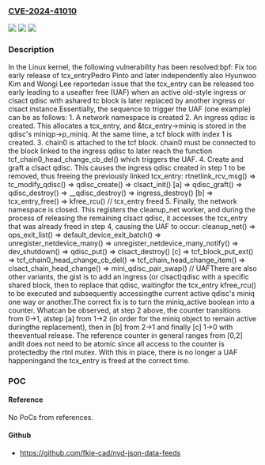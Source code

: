 ### [CVE-2024-41010](https://cve.mitre.org/cgi-bin/cvename.cgi?name=CVE-2024-41010)
![](https://img.shields.io/static/v1?label=Product&message=Linux&color=blue)
![](https://img.shields.io/static/v1?label=Version&message=e420bed02507%3C%20230bb13650b0%20&color=brighgreen)
![](https://img.shields.io/static/v1?label=Vulnerability&message=n%2Fa&color=brighgreen)

### Description

In the Linux kernel, the following vulnerability has been resolved:bpf: Fix too early release of tcx_entryPedro Pinto and later independently also Hyunwoo Kim and Wongi Lee reportedan issue that the tcx_entry can be released too early leading to a useafter free (UAF) when an active old-style ingress or clsact qdisc with ashared tc block is later replaced by another ingress or clsact instance.Essentially, the sequence to trigger the UAF (one example) can be as follows:  1. A network namespace is created  2. An ingress qdisc is created. This allocates a tcx_entry, and     &tcx_entry->miniq is stored in the qdisc's miniqp->p_miniq. At the     same time, a tcf block with index 1 is created.  3. chain0 is attached to the tcf block. chain0 must be connected to     the block linked to the ingress qdisc to later reach the function     tcf_chain0_head_change_cb_del() which triggers the UAF.  4. Create and graft a clsact qdisc. This causes the ingress qdisc     created in step 1 to be removed, thus freeing the previously linked     tcx_entry:     rtnetlink_rcv_msg()       => tc_modify_qdisc()         => qdisc_create()           => clsact_init() [a]         => qdisc_graft()           => qdisc_destroy()             => __qdisc_destroy()               => ingress_destroy() [b]                 => tcx_entry_free()                   => kfree_rcu() // tcx_entry freed  5. Finally, the network namespace is closed. This registers the     cleanup_net worker, and during the process of releasing the     remaining clsact qdisc, it accesses the tcx_entry that was     already freed in step 4, causing the UAF to occur:     cleanup_net()       => ops_exit_list()         => default_device_exit_batch()           => unregister_netdevice_many()             => unregister_netdevice_many_notify()               => dev_shutdown()                 => qdisc_put()                   => clsact_destroy() [c]                     => tcf_block_put_ext()                       => tcf_chain0_head_change_cb_del()                         => tcf_chain_head_change_item()                           => clsact_chain_head_change()                             => mini_qdisc_pair_swap() // UAFThere are also other variants, the gist is to add an ingress (or clsact)qdisc with a specific shared block, then to replace that qdisc, waitingfor the tcx_entry kfree_rcu() to be executed and subsequently accessingthe current active qdisc's miniq one way or another.The correct fix is to turn the miniq_active boolean into a counter. Whatcan be observed, at step 2 above, the counter transitions from 0->1, atstep [a] from 1->2 (in order for the miniq object to remain active duringthe replacement), then in [b] from 2->1 and finally [c] 1->0 with theeventual release. The reference counter in general ranges from [0,2] andit does not need to be atomic since all access to the counter is protectedby the rtnl mutex. With this in place, there is no longer a UAF happeningand the tcx_entry is freed at the correct time.

### POC

#### Reference
No PoCs from references.

#### Github
- https://github.com/fkie-cad/nvd-json-data-feeds

